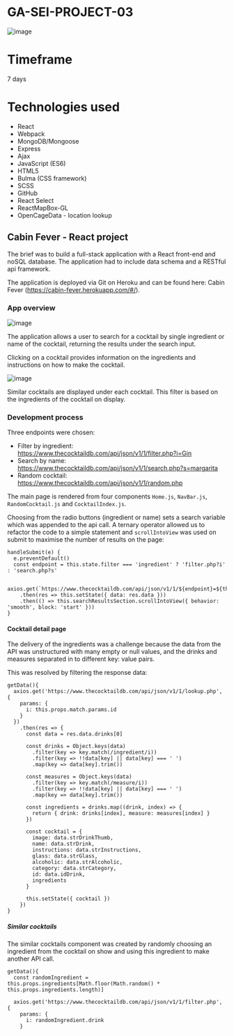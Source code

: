 # GA-SEI-PROJECT-03

![image](https://user-images.githubusercontent.com/47919053/60426600-e2225a00-9bec-11e9-88f1-3946013dd52b.png)

# Timeframe
7 days

# Technologies used
* React
* Webpack
* MongoDB/Mongoose
* Express
* Ajax
* JavaScript (ES6)
* HTML5
* Bulma (CSS framework)
* SCSS
* GitHub
* React Select
* ReactMapBox-GL
* OpenCageData - location lookup

## Cabin Fever - React project

The brief was to build a full-stack application with a React front-end and noSQL database. The application had to include data schema and a RESTful api framework.

The application is deployed via Git on Heroku and can be found here: Cabin Fever (https://cabin-fever.herokuapp.com/#/).



### App overview

![image](https://user-images.githubusercontent.com/47919053/60401794-5bcf2f00-9b7e-11e9-8504-880e9d97015b.png)

The application allows a user to search for a cocktail by single ingredient or name of the cocktail, returning the results under the search input.

Clicking on a cocktail provides information on the ingredients and instructions on how to make the cocktail.

![image](https://user-images.githubusercontent.com/47919053/60401819-ba94a880-9b7e-11e9-8105-c92181ff54ba.png)

Similar cocktails are displayed under each cocktail. This filter is based on the ingredients of the cocktail on display.

### Development process

Three endpoints were chosen:

* Filter by ingredient: https://www.thecocktaildb.com/api/json/v1/1/filter.php?i=Gin
* Search by name: https://www.thecocktaildb.com/api/json/v1/1/search.php?s=margarita
* Random cocktail: https://www.thecocktaildb.com/api/json/v1/1/random.php

The main page is rendered from four components ```Home.js```, ```NavBar.js```, ```RandomCocktail.js``` and ```CocktailIndex.js```.

Choosing from the radio buttons (ingredient or name) sets a search variable which was appended to the api call. A ternary operator allowed us to refactor the code to a simple statement and ```scrollIntoView``` was used on submit to maximise the number of results on the page:

```
handleSubmit(e) {
  e.preventDefault()
  const endpoint = this.state.filter === 'ingredient' ? 'filter.php?i' : 'search.php?s'

  axios.get(`https://www.thecocktaildb.com/api/json/v1/1/${endpoint}=${this.state.search.searchInput}`)
    .then(res => this.setState({ data: res.data }))
    .then(() => this.searchResultsSection.scrollIntoView({ behavior: 'smooth', block: 'start' }))
}
```

#### Cocktail detail page

The delivery of the ingredients was a challenge because the data from the API was unstructured with many empty or null values, and the drinks and measures separated in to different key: value pairs.

This was resolved by filtering the response data:

```
getData(){
  axios.get('https://www.thecocktaildb.com/api/json/v1/1/lookup.php', {
    params: {
      i: this.props.match.params.id
    }
  })
    .then(res => {
      const data = res.data.drinks[0]

      const drinks = Object.keys(data)
        .filter(key => key.match(/ingredient/i))
        .filter(key => !!data[key] || data[key] === ' ')
        .map(key => data[key].trim())

      const measures = Object.keys(data)
        .filter(key => key.match(/measure/i))
        .filter(key => !!data[key] || data[key] === ' ')
        .map(key => data[key].trim())

      const ingredients = drinks.map((drink, index) => {
        return { drink: drinks[index], measure: measures[index] }
      })

      const cocktail = {
        image: data.strDrinkThumb,
        name: data.strDrink,
        instructions: data.strInstructions,
        glass: data.strGlass,
        alcoholic: data.strAlcoholic,
        category: data.strCategory,
        id: data.idDrink,
        ingredients
      }

      this.setState({ cocktail })
    })
}
```

##### Similar cocktails

The similar cocktails component was created by randomly choosing an ingredient from the cocktail on show and using this ingredient to make another API call.

```
getData(){
  const randomIngredient = this.props.ingredients[Math.floor(Math.random() * this.props.ingredients.length)]

  axios.get('https://www.thecocktaildb.com/api/json/v1/1/filter.php', {
    params: {
      i: randomIngredient.drink
    }
